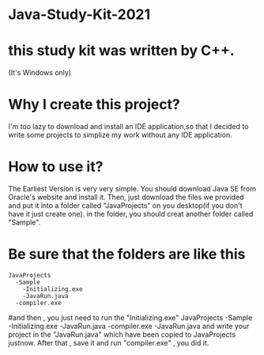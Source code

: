# Java-Study-Kit-2021
# this study kit was written by C++.
(It's Windows only)
# Why I create this project?
 I'm too lazy to download and install an IDE application,so that I decided to write some projects to simplize my work without any IDE application.
# How to use it?
 The Earliest Version is very very simple. 
 You should download Java SE from Oracle's website and install it.
 Then, just download the files we provided and put it into a folder called "JavaProjects" on you desktop(if you don't have it just create one).
 in the folder, you should creat another folder called "Sample".
 # Be sure that the folders are like this
    JavaProjects
      -Sample
        -Initializing.exe
        -JavaRun.java
      -compiler.exe 
#and then , you just need to run the "Initializing.exe"
    JavaProjects
      -Sample
        -Initializing.exe
        -JavaRun.java
      -compiler.exe 
      -JavaRun.java
and write your project in the "JavaRun.java" which have been copied to JavaProjects justnow.
After that , save it and run "compiler.exe" , you did it.
